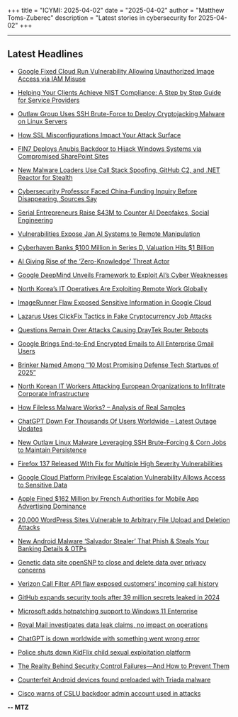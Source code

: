 +++
title = "ICYMI: 2025-04-02"
date = "2025-04-02"
author = "Matthew Toms-Zuberec"
description = "Latest stories in cybersecurity for 2025-04-02"
+++

---------------------------------------------------------------------------
## Latest Headlines
- [Google Fixed Cloud Run Vulnerability Allowing Unauthorized Image Access via IAM Misuse](https://thehackernews.com/2025/04/google-fixed-cloud-run-vulnerability.html)

- [Helping Your Clients Achieve NIST Compliance: A Step by Step Guide for Service Providers](https://thehackernews.com/2025/04/helping-your-clients-achieve-nist.html)

- [Outlaw Group Uses SSH Brute-Force to Deploy Cryptojacking Malware on Linux Servers](https://thehackernews.com/2025/04/outlaw-group-uses-ssh-brute-force-to.html)

- [How SSL Misconfigurations Impact Your Attack Surface](https://thehackernews.com/2025/04/how-ssl-misconfigurations-impact-your.html)

- [FIN7 Deploys Anubis Backdoor to Hijack Windows Systems via Compromised SharePoint Sites](https://thehackernews.com/2025/04/fin7-deploys-anubis-backdoor-to-hijack.html)

- [New Malware Loaders Use Call Stack Spoofing, GitHub C2, and .NET Reactor for Stealth](https://thehackernews.com/2025/04/new-malware-loaders-use-call-stack.html)

- [Cybersecurity Professor Faced China-Funding Inquiry Before Disappearing, Sources Say](https://www.wired.com/story/xiaofeng-wang-indiana-university-research-probe-china/)

- [Serial Entrepreneurs Raise $43M to Counter AI Deepfakes, Social Engineering](https://www.securityweek.com/serial-entrepreneurs-raise-43m-to-counter-ai-deepfakes-social-engineering/)

- [Vulnerabilities Expose Jan AI Systems to Remote Manipulation](https://www.securityweek.com/vulnerabilities-expose-jan-ai-systems-to-remote-manipulation/)

- [Cyberhaven Banks $100 Million in Series D, Valuation Hits $1 Billion](https://www.securityweek.com/cyberhaven-banks-100-million-in-series-d-valuation-hits-1-billion/)

- [AI Giving Rise of the ‘Zero-Knowledge’ Threat Actor](https://www.securityweek.com/ai-giving-rise-of-the-zero-knowledge-threat-actor/)

- [Google DeepMind Unveils Framework to Exploit AI’s Cyber Weaknesses](https://www.securityweek.com/google-deepmind-unveils-framework-to-exploit-ais-cyber-weaknesses/)

- [North Korea’s IT Operatives Are Exploiting Remote Work Globally](https://www.securityweek.com/north-koreas-it-operatives-are-exploiting-remote-work-globally/)

- [ImageRunner Flaw Exposed Sensitive Information in Google Cloud](https://www.securityweek.com/imagerunner-flaw-exposed-sensitive-information-in-google-cloud/)

- [Lazarus Uses ClickFix Tactics in Fake Cryptocurrency Job Attacks](https://www.securityweek.com/lazarus-uses-clickfix-tactics-in-fake-cryptocurrency-job-attacks/)

- [Questions Remain Over Attacks Causing DrayTek Router Reboots](https://www.securityweek.com/questions-remain-over-attacks-causing-draytek-router-reboots/)

- [Google Brings End-to-End Encrypted Emails to All Enterprise Gmail Users](https://www.securityweek.com/gmail-brings-end-to-end-encrypted-emails-to-all-enterprise-users/)

- [Brinker Named Among “10 Most Promising Defense Tech Startups of 2025”](https://cybersecuritynews.com/brinker-named-among-10-most-promising-defense-tech-startups-of-2025/)

- [North Korean IT Workers Attacking European Organizations to Infiltrate Corporate Infrastructure](https://cybersecuritynews.com/north-korean-it-workers-attacking-european-organizations/)

- [How Fileless Malware Works? – Analysis of Real Samples](https://cybersecuritynews.com/fileless-malware/)

- [ChatGPT Down For Thousands Of Users Worldwide – Latest Outage Updates](https://cybersecuritynews.com/chatgpt-down-for-thousands-of-users/)

- [New Outlaw Linux Malware Leveraging SSH Brute-Forcing & Corn Jobs to Maintain Persistence](https://cybersecuritynews.com/new-outlaw-linux-malware-leveraging-ssh-brute-forcing/)

- [Firefox 137 Released With Fix for Multiple High Severity Vulnerabilities](https://cybersecuritynews.com/firefox-137-released/)

- [Google Cloud Platform Privilege Escalation Vulnerability Allows Access to Sensitive Data](https://cybersecuritynews.com/google-cloud-platform-privilege-escalation-vulnerability/)

- [Apple Fined $162 Million by French Authorities for Mobile App Advertising Dominance](https://cybersecuritynews.com/apple-fined-162-million/)

- [20,000 WordPress Sites Vulnerable to Arbitrary File Upload and Deletion Attacks](https://cybersecuritynews.com/20000-wordpress-sites-vulnerable-to-arbitrary-file-upload/)

- [New Android Malware ‘Salvador Stealer’ That Phish & Steals Your Banking Details & OTPs](https://cybersecuritynews.com/new-android-malware-salvador-stealer/)

- [Genetic data site openSNP to close and delete data over privacy concerns](https://www.bleepingcomputer.com/news/security/genetic-data-site-opensnp-to-close-and-delete-data-over-privacy-concerns/)

- [Verizon Call Filter API flaw exposed customers' incoming call history](https://www.bleepingcomputer.com/news/security/verizon-call-filter-api-flaw-exposed-customers-incoming-call-history/)

- [GitHub expands security tools after 39 million secrets leaked in 2024](https://www.bleepingcomputer.com/news/security/github-expands-security-tools-after-39-million-secrets-leaked-in-2024/)

- [Microsoft adds hotpatching support to Windows 11 Enterprise](https://www.bleepingcomputer.com/news/microsoft/microsoft-adds-hotpatching-support-to-windows-11-enterprise/)

- [Royal Mail investigates data leak claims, no impact on operations](https://www.bleepingcomputer.com/news/security/royal-mail-investigates-data-leak-claims-no-impact-on-operations/)

- [ChatGPT is down worldwide with something went wrong error](https://www.bleepingcomputer.com/news/artificial-intelligence/chatgpt-is-down-worldwide-with-something-went-wrong-error/)

- [Police shuts down KidFlix child sexual exploitation platform](https://www.bleepingcomputer.com/news/security/police-shuts-down-kidflix-child-sexual-exploitation-platform/)

- [The Reality Behind Security Control Failures—And How to Prevent Them](https://www.bleepingcomputer.com/news/security/the-reality-behind-security-control-failures-and-how-to-prevent-them/)

- [Counterfeit Android devices found preloaded with Triada malware](https://www.bleepingcomputer.com/news/security/counterfeit-android-devices-found-preloaded-with-triada-malware/)

- [Cisco warns of CSLU backdoor admin account used in attacks](https://www.bleepingcomputer.com/news/security/cisco-warns-of-cslu-backdoor-admin-account-used-in-attacks/)

**-- MTZ**